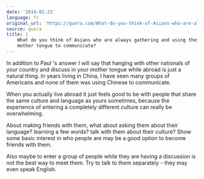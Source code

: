 ```yaml
---
date: '2014-02-23'
language: fr
original_url: 'https://quora.com/What-do-you-think-of-Asians-who-are-always-gathering-and-using-their-mother-tongue-to-communicate/answer/Clément-Renaud'
source: quora
title: |
    What do you think of Asians who are always gathering and using their
    mother tongue to communicate?
---
```


In addition to Paul 's answer I will say that hanging with other
nationals of your country and discuss in your mother tongue while abroad
is just a natural thing. In years living in China, I have seen many
groups of Americans and none of them was using Chinese to communicate. 
 
When you actually live abroad it just feels good to be with people that
share the same culture and language as yours sometimes, because the
experience of entering a completely different culture can really be
overwhelming. 
 
About making friends with them, what about asking them about their
language? learning a few words? talk with them about their culture? Show
some basic interest in who people are may be a good option to become
friends with them. 
 
Also maybe to enter a group of people while they are having a discussion
is not the best way to meet them. Try to talk to them separately - they
may even speak English.

